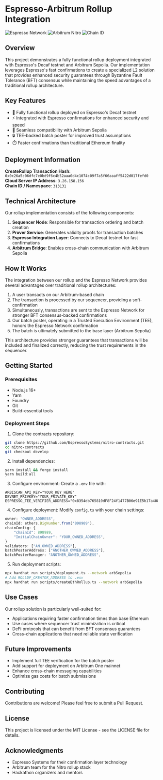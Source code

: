 # Espresso-Arbitrum Rollup Integration

![Espresso Network](https://img.shields.io/badge/Espresso-Network-blue)
![Arbitrum Nitro](https://img.shields.io/badge/Arbitrum-Nitro-purple)
![Chain ID](https://img.shields.io/badge/Chain_ID-313131-orange)

## Overview

This project demonstrates a fully functional rollup deployment integrated with Espresso's Decaf testnet and Arbitrum Sepolia. Our implementation leverages Espresso's fast confirmations to create a specialized L2 solution that provides enhanced security guarantees through Byzantine Fault Tolerance (BFT) consensus while maintaining the speed advantages of a traditional rollup architecture.

## Key Features

* 🚀 Fully functional rollup deployed on Espresso's Decaf testnet
* ⚡ Integrated with Espresso confirmations for enhanced security and speed
* 🔄 Seamless compatibility with Arbitrum Sepolia
* 🔒 TEE-backed batch poster for improved trust assumptions
* ⏱️ Faster confirmations than traditional Ethereum finality

## Deployment Information

**CreateRollup Transaction Hash**: `0x0c26a5c06dfc7e0bd9f6c4b52aaa0d4c1074c09f7a5f66aaaff5422d017fefd0`  
**Cloud Server IP Address**: `3.26.158.156`  
**Chain ID / Namespace**: `313131`

## Technical Architecture

Our rollup implementation consists of the following components:

1. **Sequencer Node**: Responsible for transaction ordering and batch creation
2. **Prover Service**: Generates validity proofs for transaction batches
3. **Espresso Integration Layer**: Connects to Decaf testnet for fast confirmations
4. **Arbitrum Bridge**: Enables cross-chain communication with Arbitrum Sepolia

## How It Works

The integration between our rollup and the Espresso Network provides several advantages over traditional rollup architectures:

1. A user transacts on our Arbitrum-based chain
2. The transaction is processed by our sequencer, providing a soft-confirmation
3. Simultaneously, transactions are sent to the Espresso Network for stronger BFT consensus-backed confirmations
4. Our batch poster, operating in a Trusted Execution Environment (TEE), honors the Espresso Network confirmation
5. The batch is ultimately submitted to the base layer (Arbitrum Sepolia)

This architecture provides stronger guarantees that transactions will be included and finalized correctly, reducing the trust requirements in the sequencer.

## Getting Started

### Prerequisites

- Node.js 16+
- Yarn
- Foundry
- Git
- Build-essential tools

### Deployment Steps

1. Clone the contracts repository:
```bash
git clone https://github.com/EspressoSystems/nitro-contracts.git
cd nitro-contracts
git checkout develop
```

2. Install dependencies:
```bash
yarn install && forge install
yarn build:all
```

3. Configure environment:
Create a `.env` file with:
```
ARBISCAN_API_KEY="YOUR_KEY_HERE"
DEVNET_PRIVKEY="YOUR_PRIVATE_KEY"
ESPRESSO_TEE_VERIFIER_ADDRESS="0x8354db765810dF8F24f1477B06e91E5b17a408bF"
```

4. Configure deployment:
Modify `config.ts` with your chain settings:
```typescript
owner: "OWNER_ADDRESS",
chainId: ethers.BigNumber.from('898989'),
chainConfig: {
    "chainId": 898989,
    "InitialChainOwner": "YOUR_OWNED_ADDRESS",
}
validators: ["AN_OWNED_ADDRESS"],
batchPosterAddress: ["ANOTHER_OWNED_ADDRESS"],
batchPosterManager: "ANOTHER_OWNED_ADDRESS",
```

5. Run deployment scripts:
```bash
npx hardhat run scripts/deployment.ts --network arbSepolia
# Add ROLLUP_CREATOR_ADDRESS to .env
npx hardhat run scripts/createEthRollup.ts --network arbSepolia
```

## Use Cases

Our rollup solution is particularly well-suited for:

- Applications requiring faster confirmation times than base Ethereum
- Use cases where sequencer trust minimization is critical
- DeFi protocols that can benefit from BFT consensus guarantees
- Cross-chain applications that need reliable state verification

## Future Improvements

- Implement full TEE verification for the batch poster
- Add support for deployment on Arbitrum One mainnet
- Enhance cross-chain messaging capabilities
- Optimize gas costs for batch submissions

## Contributing

Contributions are welcome! Please feel free to submit a Pull Request.

## License

This project is licensed under the MIT License - see the LICENSE file for details.

## Acknowledgments

- Espresso Systems for their confirmation layer technology
- Arbitrum team for the Nitro rollup stack
- Hackathon organizers and mentors
